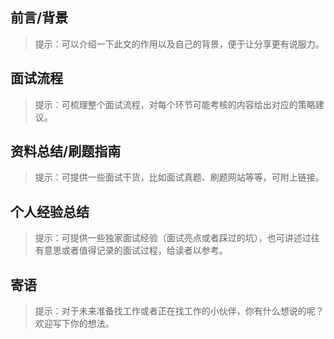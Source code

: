 ## 前言/背景
> 提示：可以介绍一下此文的作用以及自己的背景，便于让分享更有说服力。
## 面试流程
> 提示：可梳理整个面试流程，对每个环节可能考核的内容给出对应的策略建议。
## 资料总结/刷题指南
> 提示：可提供一些面试干货，比如面试真题、刷题网站等等，可附上链接。
## 个人经验总结
> 提示：可提供一些独家面试经验（面试亮点或者踩过的坑），也可讲述过往有意思或者值得记录的面试过程，给读者以参考。
## 寄语
> 提示：对于未来准备找工作或者正在找工作的小伙伴，你有什么想说的呢？欢迎写下你的想法。
>

